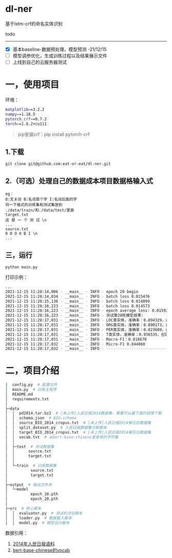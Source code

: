 # dl-ner
基于lstm-crf的命名实体识别

todo

---

- [x] 基本baseline-数据预处理，模型预测 -21/12/15
- [ ] 模型调参优化，生成训练过程以及结果展示文件
- [ ] 上线到自己的云服务器测试

# 一，使用项目

环境：

```bash
matplotlib==3.2.2
numpy==1.18.5
pytorch_crf==0.7.2
torch==1.8.2+cu111
```
> pip安装crf：pip install pytorch-crf
## 1.下载

`git clone git@github.com:eat-or-eat/dl-ner.git `

## 2.（可选）处理自己的数据成本项目数据格输入式

```
eg：
O:无关词 B:名词首个字 I:名词后面的字
将一下格式的训练集和测试集放到
./data/train/和./data/test/里面
target.txt
这 是 一 个 测 试 \n
...
source.txt
O O O O B I \n
...
```

## 三，运行

`python main.py`

打印示例：

```bash
...
2021-12-15 11:28:14,006 - __main__ - INFO - epoch 20 begin
2021-12-15 11:28:14,034 - __main__ - INFO - batch loss 0.015476
2021-12-15 11:28:15,136 - __main__ - INFO - batch loss 0.014899
2021-12-15 11:28:16,223 - __main__ - INFO - batch loss 0.014573
2021-12-15 11:28:16,223 - __main__ - INFO - epoch average loss: 0.015928
2021-12-15 11:28:16,223 - __main__ - INFO - 测试第20轮模型效果:
2021-12-15 11:28:17,031 - __main__ - INFO - LOC类实体，准确率：0.894329，召回率：0.826009，F1：0.858808
2021-12-15 11:28:17,031 - __main__ - INFO - ORG类实体，准确率：0.890173，召回率：0.639004，F1：0.743956
2021-12-15 11:28:17,031 - __main__ - INFO - PER类实体，准确率：0.823689，召回率：0.706294，F1：0.760483
2021-12-15 11:28:17,031 - __main__ - INFO - T类实体，准确率：0.936535，召回率：0.887651，F1：0.911433
2021-12-15 11:28:17,031 - __main__ - INFO - Macro-F1：0.818670
2021-12-15 11:28:17,032 - __main__ - INFO - Micro-F1 0.844860
2021-12-15 11:28:17,032 - __main__ - INFO - -----------------------------

```



# 二，项目介绍

```bash
|  config.py  # 配置文件
│  main.py  # 训练主程序
│  README.md  
│  requirements.txt
│
├─data
│  │  pd2014.tar.bz2  # [未上传]人民日报2014数据集，需要可从最下面的链接下载
│  │  schema.json  # BIO-schema
│  │  source_BIO_2014_cropus.txt  # [未上传]人民日报2014解压后数据集
│  │  split_dataset.py  # 人民日报数据集分割脚本
│  │  target_BIO_2014_cropus.txt  # [未上传]人民日报2014解压后数据集
│  │  vocab.txt  # 从bert-base-chinese里拿来的字符集
│  │
│  ├─test  # 测试数据集
│  │      source.txt
│  │      target.txt
│  │
│  └─train  # 训练数据集
│          source.txt
│          target.txt
│
├─output  # 输出文件夹
│  └─model
│          epoch_10.pth
│          epoch_20.pth
│
├─src  # 核心脚本
│  │  evaluator.py  # 测试机评估脚本
│  │  loader.py  # 数据载入脚本
│  │  model.py  # 模型设计脚本
```

数据引用：

1. [2014年人民日报语料](https://github.com/hspuppy/hugbert/blob/master/ner_dataset/pd2014.tar.bz2)
2. [bert-base-chinese的vocab](https://huggingface.co/bert-base-chinese/blob/main/vocab.txt)



